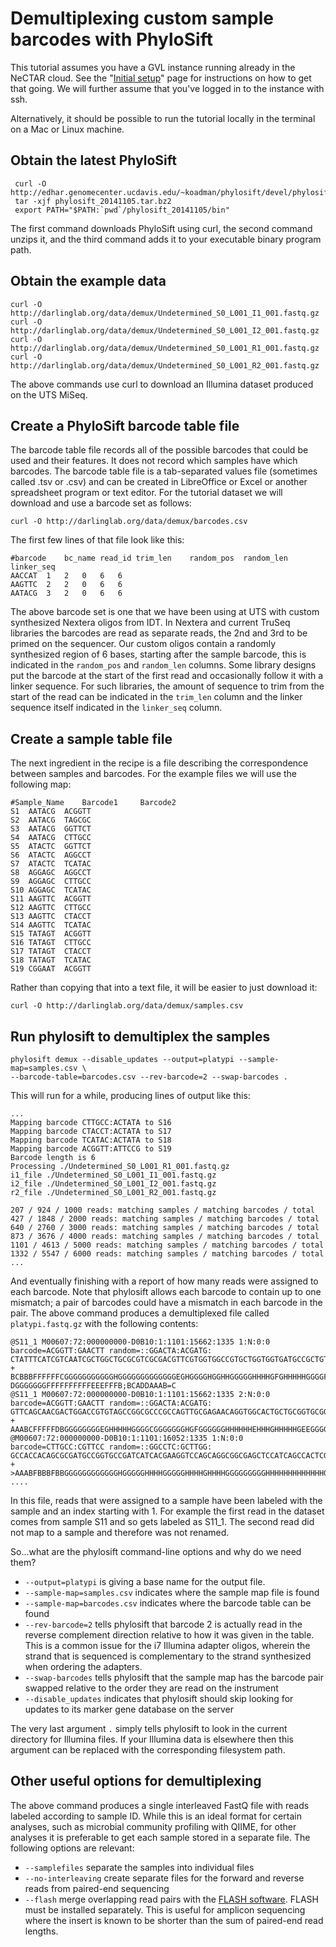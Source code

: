 # Demultiplexing custom sample barcodes with PhyloSift

This tutorial assumes you have a GVL instance running already in the NeCTAR cloud.
See the "[Initial setup](gvlsetup)" page for instructions on how to get that going.
We will further assume that you've logged in to the instance with ssh.

Alternatively, it should be possible to run the tutorial locally in the terminal on a Mac or Linux machine.

## Obtain the latest PhyloSift

     curl -O http://edhar.genomecenter.ucdavis.edu/~koadman/phylosift/devel/phylosift_20141105.tar.bz2
     tar -xjf phylosift_20141105.tar.bz2
     export PATH="$PATH:`pwd`/phylosift_20141105/bin"

The first command downloads PhyloSift using curl, the second command unzips it, and the third command adds it to your executable binary program path.

## Obtain the example data
    
    curl -O http://darlinglab.org/data/demux/Undetermined_S0_L001_I1_001.fastq.gz
    curl -O http://darlinglab.org/data/demux/Undetermined_S0_L001_I2_001.fastq.gz
    curl -O http://darlinglab.org/data/demux/Undetermined_S0_L001_R1_001.fastq.gz
    curl -O http://darlinglab.org/data/demux/Undetermined_S0_L001_R2_001.fastq.gz

The above commands use curl to download an Illumina dataset produced on the UTS MiSeq.

## Create a PhyloSift barcode table file

The barcode table file records all of the possible barcodes that could be used and their features.
It does not record which samples have which barcodes.
The barcode table file is a tab-separated values file (sometimes called .tsv or .csv) and can be created in LibreOffice or Excel or another spreadsheet program or text editor.
For the tutorial dataset we will download and use a barcode set as follows:

    curl -O http://darlinglab.org/data/demux/barcodes.csv

The first few lines of that file look like this:

    #barcode	bc_name	read_id	trim_len	random_pos	random_len	linker_seq
    AACCAT	1	2	0	6	6	
    AAGTTC	2	2	0	6	6	
    AATACG	3	2	0	6	6	
    

The above barcode set is one that we have been using at UTS with custom synthesized Nextera oligos from IDT.
In Nextera and current TruSeq libraries the barcodes are read as separate reads, the 2nd and 3rd to be primed on the sequencer.
Our custom oligos contain a randomly synthesized region of 6 bases, starting after the sample barcode, this is indicated in the `random_pos` and `random_len` columns. Some library designs put the barcode at the start of the first read and occasionally follow it with a linker sequence.
For such libraries, the amount of sequence to trim from the start of the read can be indicated in the `trim_len` column and the linker sequence itself indicated in the `linker_seq` column.

## Create a sample table file

The next ingredient in the recipe is a file describing the correspondence between samples and barcodes.
For the example files we will use the following map:

    #Sample_Name    Barcode1     Barcode2
    S1	AATACG	ACGGTT
    S2	AATACG	TAGCGC
    S3	AATACG	GGTTCT
    S4	AATACG	CTTGCC
    S5	ATACTC	GGTTCT
    S6	ATACTC	AGGCCT
    S7	ATACTC	TCATAC
    S8	AGGAGC	AGGCCT
    S9	AGGAGC	CTTGCC
    S10	AGGAGC	TCATAC
    S11	AAGTTC	ACGGTT
    S12	AAGTTC	CTTGCC
    S13	AAGTTC	CTACCT
    S14	AAGTTC	TCATAC
    S15	TATAGT	ACGGTT
    S16	TATAGT	CTTGCC
    S17	TATAGT	CTACCT
    S18	TATAGT	TCATAC
    S19	CGGAAT	ACGGTT

Rather than copying that into a text file, it will be easier to just download it:

    curl -O http://darlinglab.org/data/demux/samples.csv



## Run phylosift to demultiplex the samples

    phylosift demux --disable_updates --output=platypi --sample-map=samples.csv \
    --barcode-table=barcodes.csv --rev-barcode=2 --swap-barcodes .

This will run for a while, producing lines of output like this:

    ...
    Mapping barcode CTTGCC:ACTATA to S16
    Mapping barcode CTACCT:ACTATA to S17
    Mapping barcode TCATAC:ACTATA to S18
    Mapping barcode ACGGTT:ATTCCG to S19
    Barcode length is 6
    Processing ./Undetermined_S0_L001_R1_001.fastq.gz
    i1_file ./Undetermined_S0_L001_I1_001.fastq.gz
    i2_file ./Undetermined_S0_L001_I2_001.fastq.gz
    r2_file ./Undetermined_S0_L001_R2_001.fastq.gz
    
    207 / 924 / 1000 reads: matching samples / matching barcodes / total
    427 / 1848 / 2000 reads: matching samples / matching barcodes / total
    640 / 2760 / 3000 reads: matching samples / matching barcodes / total
    873 / 3676 / 4000 reads: matching samples / matching barcodes / total
    1101 / 4613 / 5000 reads: matching samples / matching barcodes / total
    1332 / 5547 / 6000 reads: matching samples / matching barcodes / total
    ...

And eventually finishing with a report of how many reads were assigned to each barcode.
Note that phylosift allows each barcode to contain up to one mismatch; a pair of barcodes could have a mismatch in each barcode in the pair.
The above command produces a demultiplexed file called `platypi.fastq.gz` with the following contents:

    @S11_1 M00607:72:000000000-D0B10:1:1101:15662:1335 1:N:0:0 barcode=ACGGTT:GAACTT random=::GGACTA:ACGATG:
    CTATTTCATCGTCAATCGCTGGCTGCGCGTCGCGACGTTCGTGGTGGCCGTGCTGGTGGTGATGCCGCTGTGGCAGGCCGGCAGCGGGCTGATGGCGCGCGTCGTCGCGCCGGCCCAGTCGCAGGCGAACGTGGCGGGCGCCACGCGCGT
    +
    BCBBBFFFFFFCGGGGGGGGGGGHGGGGGGGGGGGGGEGHGGGGHGGHHGGGGGHHHHGFGHHHHHGGGGFHHHHGGGGGGGGGGGGGGGGGHHHHGGGGGGGGGGGCGGGG?DGGGGGGGFFFFFFFFFFEEEFFFB;BCADDAAAB=C
    @S11_1 M00607:72:000000000-D0B10:1:1101:15662:1335 2:N:0:0 barcode=ACGGTT:GAACTT random=::GGACTA:ACGATG:
    GTTCAGCAACGACTGGACCGTGTAGCCGGCGCCCGCCAGTTGCGAGAACAGGTGGCACTGCTGCGGTGCGGGCTTGTACAGGTCCGCATGCGCCTCCTGCCCGCAGCTCGCGCGCAGCACGCGGATCGCGGCCGGGCCGCTGTAGCTCGCG
    +
    AAABCFFFFFDBGGGGGGGGEGHHHHHGGGGCGGGGGGGHGFGGGGGGHHHHHHEHHHGHHHHHGEEGGGGEEGHGGHHHGFHGHGGGGGHGGGFCFHGGHHGGGGGEHDGFGGGGGGGHGGGGGGGGGGAFFFFFFFFFFFFFFFFFFF@
    @M00607:72:000000000-D0B10:1:1101:16052:1335 1:N:0:0 barcode=CTTGCC:CGTTCC random=::GGCCTC:GCTTGG:
    GCCACCACAGCGCGATGCCGGTGCCGATCATCACGAAGGTCCAGCAGGCGGCGAGCTCCATCAGCCACTCGCCGGTCTTGCCGAGCAGCAGCTTGCGATGCAGCATCCGGTCGACCTGCATGAAGCGGTTCTCGACGCTCAGCGTGCCGAG
    +
    >AAABFBBBFBBGGGGGGGGGGGGHGGGGGHHHHGGGGGHHHHGHHHHGGGGGGGGGHHHHHHHHHHHHHGGGGGGGGHHHHGGGGGHHHHHHHHHGGHGGHHHHHHHGGGGGGGGGHHHHHHHHHGGGGGGGGGGGGGGGGGGFFFFFFF
    ....

In this file, reads that were assigned to a sample have been labeled with the sample and an index starting with 1. For example the first read in the dataset comes from sample S11 and so gets labeled as S11_1. The second read did not map to a sample and therefore was not renamed.

So...what are the phylosift command-line options and why do we need them?

* `--output=platypi` is giving a base name for the output file.
* `--sample-map=samples.csv` indicates where the sample map file is found
* `--sample-map=barcodes.csv` indicates where the barcode table can be found
* `--rev-barcode=2` tells phylosift that barcode 2 is actually read in the reverse complement direction relative to how it was given in the table. This is a common issue for the i7 Illumina adapter oligos, wherein the strand that is sequenced is complementary to the strand synthesized when ordering the adapters. 
* `--swap-barcodes` tells phylosift that the sample map has the barcode pair swapped relative to the order they are read on the instrument
* `--disable_updates` indicates that phylosift should skip looking for updates to its marker gene database on the server

The very last argument `.` simply tells phylosift to look in the current directory for Illumina files. If your Illumina data is elsewhere then this argument can be replaced with the corresponding filesystem path.

## Other useful options for demultiplexing

The above command produces a single interleaved FastQ file with reads labeled according to sample ID.
While this is an ideal format for certain analyses, such as microbial community profiling with QIIME, for other analyses it is preferable to get each sample stored in a separate file. The following options are relevant:

* `--samplefiles` separate the samples into individual files
* `--no-interleaving` create separate files for the forward and reverse reads from paired-end sequencing
* `--flash` merge overlapping read pairs with the [FLASH software](http://ccb.jhu.edu/software/FLASH/). FLASH must be installed separately. This is useful for amplicon sequencing where the insert is known to be shorter than the sum of paired-end read lengths.


